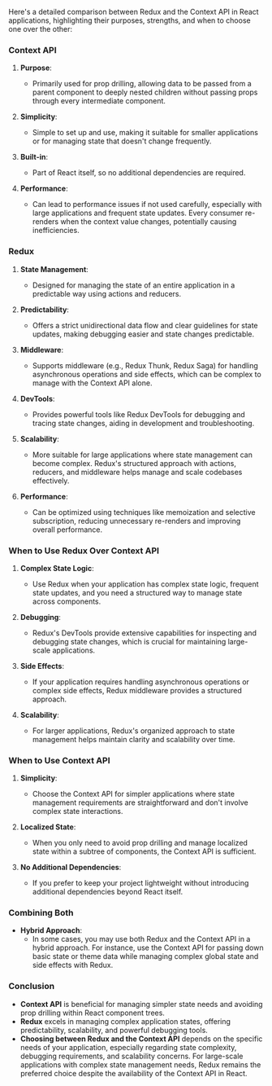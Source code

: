 Here's a detailed comparison between Redux and the Context API in React applications, highlighting their purposes, strengths, and when to choose one over the other:

### Context API

1. **Purpose**:
   - Primarily used for prop drilling, allowing data to be passed from a parent component to deeply nested children without passing props through every intermediate component.

2. **Simplicity**:
   - Simple to set up and use, making it suitable for smaller applications or for managing state that doesn't change frequently.

3. **Built-in**:
   - Part of React itself, so no additional dependencies are required.

4. **Performance**:
   - Can lead to performance issues if not used carefully, especially with large applications and frequent state updates. Every consumer re-renders when the context value changes, potentially causing inefficiencies.

### Redux

1. **State Management**:
   - Designed for managing the state of an entire application in a predictable way using actions and reducers.

2. **Predictability**:
   - Offers a strict unidirectional data flow and clear guidelines for state updates, making debugging easier and state changes predictable.

3. **Middleware**:
   - Supports middleware (e.g., Redux Thunk, Redux Saga) for handling asynchronous operations and side effects, which can be complex to manage with the Context API alone.

4. **DevTools**:
   - Provides powerful tools like Redux DevTools for debugging and tracing state changes, aiding in development and troubleshooting.

5. **Scalability**:
   - More suitable for large applications where state management can become complex. Redux's structured approach with actions, reducers, and middleware helps manage and scale codebases effectively.

6. **Performance**:
   - Can be optimized using techniques like memoization and selective subscription, reducing unnecessary re-renders and improving overall performance.

### When to Use Redux Over Context API

1. **Complex State Logic**:
   - Use Redux when your application has complex state logic, frequent state updates, and you need a structured way to manage state across components.

2. **Debugging**:
   - Redux's DevTools provide extensive capabilities for inspecting and debugging state changes, which is crucial for maintaining large-scale applications.

3. **Side Effects**:
   - If your application requires handling asynchronous operations or complex side effects, Redux middleware provides a structured approach.

4. **Scalability**:
   - For larger applications, Redux's organized approach to state management helps maintain clarity and scalability over time.

### When to Use Context API

1. **Simplicity**:
   - Choose the Context API for simpler applications where state management requirements are straightforward and don't involve complex state interactions.

2. **Localized State**:
   - When you only need to avoid prop drilling and manage localized state within a subtree of components, the Context API is sufficient.

3. **No Additional Dependencies**:
   - If you prefer to keep your project lightweight without introducing additional dependencies beyond React itself.

### Combining Both

- **Hybrid Approach**:
  - In some cases, you may use both Redux and the Context API in a hybrid approach. For instance, use the Context API for passing down basic state or theme data while managing complex global state and side effects with Redux.

### Conclusion

- **Context API** is beneficial for managing simpler state needs and avoiding prop drilling within React component trees.
- **Redux** excels in managing complex application states, offering predictability, scalability, and powerful debugging tools.
- **Choosing between Redux and the Context API** depends on the specific needs of your application, especially regarding state complexity, debugging requirements, and scalability concerns. For large-scale applications with complex state management needs, Redux remains the preferred choice despite the availability of the Context API in React.